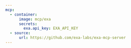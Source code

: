 ```yaml
---
mcp:
  - container:
      image: mcp/exa
      secrets:
        exa.api_key: EXA_API_KEY
  - source:
      url: https://github.com/exa-labs/exa-mcp-server
---
```


